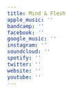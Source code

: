 ```yaml
---
title: Mind & Flesh
apple_music: ''
bandcamp: ''
facebook: ''
google_music: ''
instagram: ''
soundcloud: ''
spotify: ''
twitter: ''
website: ''
youtube: ''
---
```

